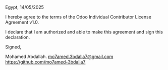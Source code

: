 Egypt, 14/05/2025

I hereby agree to the terms of the Odoo Individual Contributor License
Agreement v1.0.

I declare that I am authorized and able to make this agreement and sign this
declaration.

Signed,

Mohamed Abdallah. mo7amed.3bdalla7@gmail.com https://github.com/mo7amed-3bdalla7
